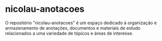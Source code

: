 # nicolau-anotacoes
O repositório "nicolau-anotacoes" é um espaço dedicado à organização e armazenamento de anotações, documentos e materiais de estudo relacionados a uma variedade de tópicos e áreas de interesse. 
